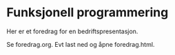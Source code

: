 # Funksjonell programmering

Her er et foredrag for en bedriftspresentasjon.

Se foredrag.org. Evt last ned og åpne foredrag.html.
